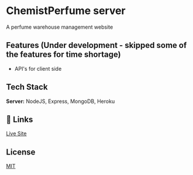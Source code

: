 
# ChemistPerfume server

A perfume warehouse management website


## Features (Under development - skipped some of the features for time shortage)

- API's for client side 

## Tech Stack

**Server:** NodeJS, Express, MongoDB, Heroku


## 🔗 Links
[Live Site](https://safe-woodland-23503.herokuapp.com/)


## License

[MIT](https://choosealicense.com/licenses/mit/)

